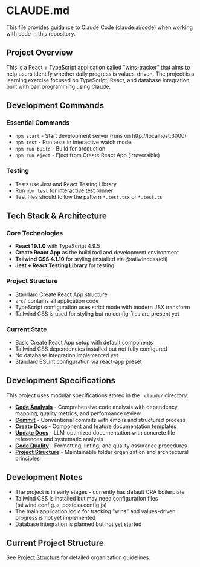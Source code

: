 # CLAUDE.md

This file provides guidance to Claude Code (claude.ai/code) when working with code in this repository.

## Project Overview

This is a React + TypeScript application called "wins-tracker" that aims to help users identify whether daily progress is values-driven. The project is a learning exercise focused on TypeScript, React, and database integration, built with pair programming using Claude.

## Development Commands

### Essential Commands

- `npm start` - Start development server (runs on http://localhost:3000)
- `npm test` - Run tests in interactive watch mode
- `npm run build` - Build for production
- `npm run eject` - Eject from Create React App (irreversible)

### Testing

- Tests use Jest and React Testing Library
- Run `npm test` for interactive test runner
- Test files should follow the pattern `*.test.tsx` or `*.test.ts`

## Tech Stack & Architecture

### Core Technologies

- **React 19.1.0** with TypeScript 4.9.5
- **Create React App** as the build tool and development environment
- **Tailwind CSS 4.1.10** for styling (installed via @tailwindcss/cli)
- **Jest + React Testing Library** for testing

### Project Structure

- Standard Create React App structure
- `src/` contains all application code
- TypeScript configuration uses strict mode with modern JSX transform
- Tailwind CSS is used for styling but no config files are present yet

### Current State

- Basic Create React App setup with default components
- Tailwind CSS dependencies installed but not fully configured
- No database integration implemented yet
- Standard ESLint configuration via react-app preset

## Development Specifications

This project uses modular specifications stored in the `.claude/` directory:

- **[Code Analysis](.claude/code-analysis.md)** - Comprehensive code analysis with dependency mapping, quality metrics, and performance review
- **[Commit](.claude/commit.md)** - Conventional commits with emojis and structured process
- **[Create Docs](.claude/create-docs.md)** - Component and feature documentation templates
- **[Update Docs](.claude/update-docs.md)** - LLM-optimized documentation with concrete file references and systematic analysis
- **[Code Quality](.claude/code-quality.md)** - Formatting, linting, and quality assurance procedures
- **[Project Structure](.claude/project-structure.md)** - Maintainable folder organization and architectural principles

## Development Notes

- The project is in early stages - currently has default CRA boilerplate
- Tailwind CSS is installed but may need configuration files (tailwind.config.js, postcss.config.js)
- The main application logic for tracking "wins" and values-driven progress is not yet implemented
- Database integration is planned but not yet started

## Current Project Structure

See [Project Structure](.claude/project-structure.md) for detailed organization guidelines.
